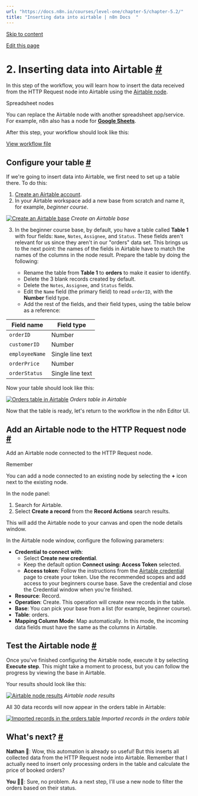 ```yaml
---
url: "https://docs.n8n.io/courses/level-one/chapter-5/chapter-5.2/"
title: "Inserting data into airtable | n8n Docs  "
---
```


[Skip to content](https://docs.n8n.io/courses/level-one/chapter-5/chapter-5.2/#2-inserting-data-into-airtable)

[Edit this page](https://github.com/n8n-io/n8n-docs/edit/main/docs/courses/level-one/chapter-5/chapter-5.2.md "Edit this page")

# 2\. Inserting data into Airtable [\#](https://docs.n8n.io/courses/level-one/chapter-5/chapter-5.2/\#2-inserting-data-into-airtable "Permanent link")

In this step of the workflow, you will learn how to insert the data received from the HTTP Request node into Airtable using the [Airtable node](https://docs.n8n.io/integrations/builtin/app-nodes/n8n-nodes-base.airtable/).

Spreadsheet nodes

You can replace the Airtable node with another spreadsheet app/service. For example, n8n also has a node for [**Google Sheets**](https://docs.n8n.io/integrations/builtin/app-nodes/n8n-nodes-base.googlesheets/).

After this step, your workflow should look like this:

[View workflow file](https://docs.n8n.io/_workflows//courses/level-one/chapter-5/chapter-5.2.json)

## Configure your table [\#](https://docs.n8n.io/courses/level-one/chapter-5/chapter-5.2/\#configure-your-table "Permanent link")

If we're going to insert data into Airtable, we first need to set up a table there. To do this:

1. [Create an Airtable account](https://airtable.com/signup).
2. In your Airtable workspace add a new base from scratch and name it, for example, _beginner course_.


[![Create an Airtable base](https://docs.n8n.io/_images/courses/level-one/chapter-five/l1-c5-2-create-airtable-base.png)](https://docs.n8n.io/_images/courses/level-one/chapter-five/l1-c5-2-create-airtable-base.png) _Create an Airtable base_

3. In the beginner course base, by default, you have a table called **Table 1** with four fields: `Name`, `Notes`, `Assignee`, and `Status`. These fields aren't relevant for us since they aren't in our "orders" data set. This brings us to the next point: the names of the fields in Airtable have to match the names of the columns in the node result. Prepare the table by doing the following:


   - Rename the table from **Table 1** to **orders** to make it easier to identify.
   - Delete the 3 blank records created by default.
   - Delete the `Notes`, `Assignee`, and `Status` fields.
   - Edit the `Name` field (the primary field) to read `orderID`, with the **Number** field type.
   - Add the rest of the fields, and their field types, using the table below as a reference:

| Field name | Field type |
| --- | --- |
| `orderID` | Number |
| `customerID` | Number |
| `employeeName` | Single line text |
| `orderPrice` | Number |
| `orderStatus` | Single line text |

Now your table should look like this:

[![Orders table in Airtable](https://docs.n8n.io/_images/courses/level-one/chapter-five/l1-c5-2-orders-table.png)](https://docs.n8n.io/_images/courses/level-one/chapter-five/l1-c5-2-orders-table.png) _Orders table in Airtable_

Now that the table is ready, let's return to the workflow in the n8n Editor UI.

## Add an Airtable node to the HTTP Request node [\#](https://docs.n8n.io/courses/level-one/chapter-5/chapter-5.2/\#add-an-airtable-node-to-the-http-request-node "Permanent link")

Add an Airtable node connected to the HTTP Request node.

Remember

You can add a node connected to an existing node by selecting the **+** icon next to the existing node.

In the node panel:

1. Search for Airtable.
2. Select **Create a record** from the **Record Actions** search results.

This will add the Airtable node to your canvas and open the node details window.

In the Airtable node window, configure the following parameters:

- **Credential to connect with**:
  - Select **Create new credential**.
  - Keep the default option **Connect using: Access Token** selected.
  - **Access token**: Follow the instructions from the [Airtable credential](https://docs.n8n.io/integrations/builtin/credentials/airtable/) page to create your token. Use the recommended scopes and add access to your beginners course base. Save the credential and close the Credential window when you're finished.
- **Resource**: Record.
- **Operation**: Create. This operation will create new records in the table.
- **Base**: You can pick your base from a list (for example, beginner course).
- **Table**: orders.
- **Mapping Column Mode**: Map automatically. In this mode, the incoming data fields must have the same as the columns in Airtable.

## Test the Airtable node [\#](https://docs.n8n.io/courses/level-one/chapter-5/chapter-5.2/\#test-the-airtable-node "Permanent link")

Once you've finished configuring the Airtable node, execute it by selecting **Execute step**. This might take a moment to process, but you can follow the progress by viewing the base in Airtable.

Your results should look like this:

[![Airtable node results](https://docs.n8n.io/_images/courses/level-one/chapter-five/l1-c5-2-airtable-node.png)](https://docs.n8n.io/_images/courses/level-one/chapter-five/l1-c5-2-airtable-node.png) _Airtable node results_

All 30 data records will now appear in the orders table in Airtable:

[![Imported records in the orders table](https://docs.n8n.io/_images/courses/level-one/chapter-five/l1-c5-2-airtable-records.png)](https://docs.n8n.io/_images/courses/level-one/chapter-five/l1-c5-2-airtable-records.png) _Imported records in the orders table_

## What's next? [\#](https://docs.n8n.io/courses/level-one/chapter-5/chapter-5.2/\#whats-next "Permanent link")

**Nathan 🙋**: Wow, this automation is already so useful! But this inserts all collected data from the HTTP Request node into Airtable. Remember that I actually need to insert only processing orders in the table and calculate the price of booked orders?

**You 👩‍🔧**: Sure, no problem. As a next step, I'll use a new node to filter the orders based on their status.
